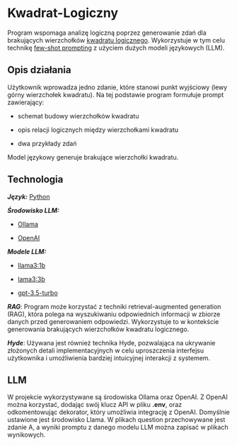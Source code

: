 # Kwadrat-Logiczny

Program wspomaga analizę logiczną poprzez generowanie zdań dla brakujących wierzchołków [kwadratu logicznego](https://pl.wikipedia.org/wiki/Kwadrat_logiczny). Wykorzystuje w tym celu technikę [few-shot prompting](https://www.promptingguide.ai/techniques/fewshot) z użyciem dużych modeli językowych (LLM).

Opis działania
---
Użytkownik wprowadza jedno zdanie, które stanowi punkt wyjściowy (lewy górny wierzchołek kwadratu). Na tej podstawie program formułuje prompt zawierający:

- schemat budowy wierzchołków kwadratu

- opis relacji logicznych między wierzchołkami kwadratu

- dwa przykłady zdań

Model językowy generuje brakujące wierzchołki kwadratu.


Technologia
---
***Język:*** [Python](https://www.python.org/)

***Środowisko LLM:***
- [Ollama](https://ollama.com/)

- [OpenAI](https://openai.com/)

***Modele LLM:***

- [llama3:1b](https://www.llama.com/llama-downloads/)

- [lama3:3b](https://www.llama.com/llama-downloads/)

- [gpt-3.5-turbo](https://platform.openai.com/docs/models)

***RAG***: Program może korzystać z techniki retrieval-augmented generation (RAG), która polega na wyszukiwaniu odpowiednich informacji w zbiorze danych przed generowaniem odpowiedzi. Wykorzystuje to w kontekście generowania brakujących wierzchołków kwadratu logicznego.

***Hyde***: Używana jest również technika Hyde, pozwalająca na ukrywanie złożonych detali implementacyjnych w celu uproszczenia interfejsu użytkownika i umożliwienia bardziej intuicyjnej interakcji z systemem.


LLM
---
W projekcie wykorzystywane są środowiska Ollama oraz OpenAI. Z OpenAI można korzystać, dodając swój klucz API w pliku **.env**, oraz odkomentowując dekorator, który umożliwia integrację z OpenAI. Domyślnie ustawione jest środowisko Llama. W plikach question przechowywane jest zdanie A, a wyniki promptu z danego modelu LLM można zapisać w plikach wynikowych.